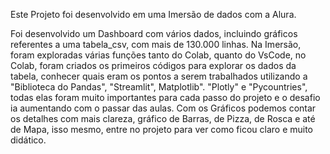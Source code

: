 Este Projeto foi desenvolvido em uma Imersão de dados com a Alura.

Foi desenvolvido um Dashboard com vários dados, incluindo gráficos referentes a uma tabela_csv, com mais de 130.000 linhas. Na Imersão, foram exploradas várias funções tanto do Colab, quanto do VsCode, no Colab, foram criados os primeiros códigos para explorar os dados da tabela, conhecer quais eram os pontos a serem trabalhados utilizando a "Biblioteca do Pandas", "Streamlit", Matplotlib". "Plotly" e "Pycountries", todas elas foram muito importantes para cada passo do projeto e o desafio ia aumentando com o passar das aulas. Com os Gráficos podemos contar os detalhes com mais clareza, gráfico de Barras, de Pizza, de Rosca e até de Mapa, isso mesmo, entre no projeto para ver como ficou claro e muito didático.



